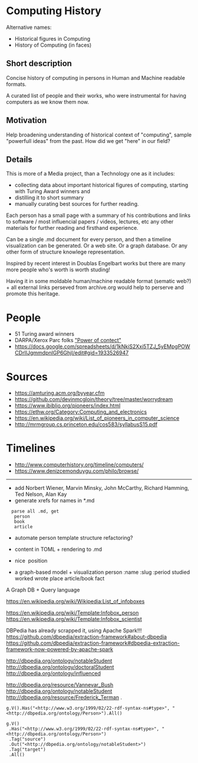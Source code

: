 # Computing History

Alternative names:
 - Historical figures in Computing
 - History of Computing (in faces)


## Short description
Concise history of computing in persons in Human and Machine readable formats.

A curated list of people and their works, who were instrumental for having computers as we know them now.


## Motivation

Help broadening understanding of historical context of "computing", sample "powerfull ideas" from the past. How did we get "here" in our field?


## Details

This is more of a Media project, than a Technology one as it includes:
 - collecting data about important historical figures of computing, starting with Turing Award winners and
 - distilling it to short summary
 - manually curating best sources for further reading.

Each person has a small page with a summary of his contributions and links to software / most influencial papers / videos, lectures, etc any other materials for further reading and firsthand experience.

Can be a single .md document for every person, and then a timeline visualization can be generated. Or a web site. Or a graph database. Or any other form of structure knowlege representation.

Inspired by recent interest in Doublas Engelbart works but there are many more people who's worth is worth studing!

Having it in some moldable human/machine readable format (sematic web?) + all external links perseved from archive.org would help to perserve and promote this heritage.


# People
 - 51 Turing award winners
 - DARPA/Xerox Parc folks
   ["Power of contect"](http://www.vpri.org/pdf/m2004001_power.pdf)
 - https://docs.google.com/spreadsheets/d/1kNkiS2Xxi5TZJ_5yEMpgPOWCDrIlJgmmdpnIGP6GhjI/edit#gid=1933526947


# Sources
 - https://amturing.acm.org/byyear.cfm
 - https://github.com/devinmcgloin/theory/tree/master/worrydream
 - https://www.ibiblio.org/pioneers/index.html
 - https://ethw.org/Category:Computing_and_electronics
 - https://en.wikipedia.org/wiki/List_of_pioneers_in_computer_science
 - http://mrmgroup.cs.princeton.edu/cos583/syllabusS15.pdf

 # Timelines
 - http://www.computerhistory.org/timeline/computers/
 - https://www.denizcemonduygu.com/philo/browse/


---------------------


 - add Norbert Wiener, Marvin Minsky, John McCarthy, Richard Hamming, Ted Nelson, Alan Kay
 - generate xrefs for names in *.md

 ```
   parse all .md, get
    person
    book
    article
 ```
 - automate person template structure refactoring?


 - content in TOML + rendering to .md
 - nice <img> position

 - a graph-based model + visualization
   person
    :name
    :slug
    :period
    studied
    worked
    wrote
   place
   article/book
   fact

A Graph DB + Query language

https://en.wikipedia.org/wiki/Wikipedia:List_of_infoboxes

https://en.wikipedia.org/wiki/Template:Infobox_person
https://en.wikipedia.org/wiki/Template:Infobox_scientist

DBPedia has already scrapped it, using Apache Spark!!!
 https://github.com/dbpedia/extraction-framework#about-dbpedia
 https://github.com/dbpedia/extraction-framework#dbpedia-extraction-framework-now-powered-by-apache-spark

<http://dbpedia.org/ontology/notableStudent>
<http://dbpedia.org/ontology/doctoralStudent>
<http://dbpedia.org/ontology/influenced>

<http://dbpedia.org/resource/Vannevar_Bush>	<http://dbpedia.org/ontology/notableStudent>	<http://dbpedia.org/resource/Frederick_Terman> .

```
g.V().Has("<http://www.w3.org/1999/02/22-rdf-syntax-ns#type>", "<http://dbpedia.org/ontology/Person>").All()

g.V()
 .Has("<http://www.w3.org/1999/02/22-rdf-syntax-ns#type>", "<http://dbpedia.org/ontology/Person>")
 .Tag("source")
 .Out("<http://dbpedia.org/ontology/notableStudent>")
 .Tag("target")
 .All()
```


